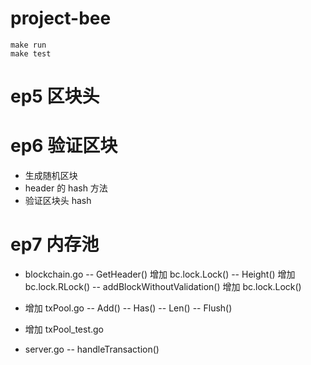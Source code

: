 # project-bee

```shell
make run
make test
```
# ep5 区块头    

# ep6 验证区块
- 生成随机区块
- header 的 hash 方法
- 验证区块头 hash

# ep7 内存池


- blockchain.go 
    -- GetHeader() 增加 	bc.lock.Lock()
    -- Height() 增加 	bc.lock.RLock()
    -- addBlockWithoutValidation() 增加 bc.lock.Lock()

- 增加 txPool.go
    -- Add()
    -- Has()
    -- Len()
    -- Flush()
- 增加 txPool_test.go

- server.go 
  -- handleTransaction()